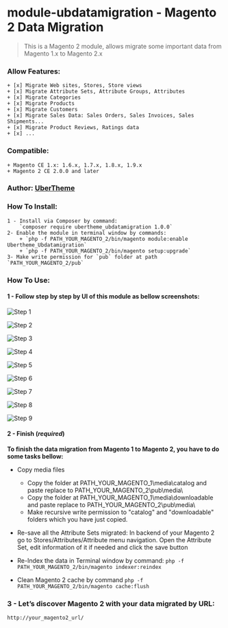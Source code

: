 # module-ubdatamigration - Magento 2 Data Migration
>This is a Magento 2 module, allows migrate some important data from Magento 1.x to Magento 2.x

### Allow Features:
    + [x] Migrate Web sites, Stores, Store views
    + [x] Migrate Attribute Sets, Attribute Groups, Attributes
    + [x] Migrate Categories
    + [x] Migrate Products
    + [x] Migrate Customers
    + [x] Migrate Sales Data: Sales Orders, Sales Invoices, Sales Shipments... 
    + [x] Migrate Product Reviews, Ratings data
    + [x] ...
### Compatible:
    + Magento CE 1.x: 1.6.x, 1.7.x, 1.8.x, 1.9.x
    + Magento 2 CE 2.0.0 and later
### Author: [UberTheme](http://www.ubertheme.com)

### How To Install:
    1 - Install via Composer by command:
        `composer require ubertheme_ubdatamigration 1.0.0`
    2- Enable the module in terminal window by commands:
        + `php -f PATH_YOUR_MAGENTO_2/bin/magento module:enable Ubertheme_Ubdatamigration`
        + `php -f PATH_YOUR_MAGENTO_2/bin/magento setup:upgrade`
    3- Make write permission for `pub` folder at path `PATH_YOUR_MAGENTO_2/pub`

### How To Use:

#### 1 - Follow step by step by UI of this module as bellow screenshots:
![Step 1](http://i.imgur.com/aRkl3jJ.png)

![Step 2](http://i.imgur.com/LzVdz8o.png)

![Step 3](http://i.imgur.com/hkalWf2.png)

![Step 4](http://i.imgur.com/ZwWqSyE.png)

![Step 5](http://i.imgur.com/wA5vmk0.png)

![Step 6](http://i.imgur.com/wiz64NQ.png)

![Step 7](http://i.imgur.com/dKItNy9.png)

![Step 8](http://i.imgur.com/UBLb63y.png)

![Step 9](http://i.imgur.com/LwG3FwA.png)

#### 2 - Finish (_required_)
**To finish the data migration from Magento 1 to Magento 2, you have to do some tasks bellow:**
+ Copy media files
    - Copy the folder at PATH_YOUR_MAGENTO_1\media\catalog and paste replace to PATH_YOUR_MAGENTO_2\pub\media\
    - Copy the folder at PATH_YOUR_MAGENTO_1\media\downloadable and paste replace to PATH_YOUR_MAGENTO_2\pub\media\
    - Make recursive write permission to "catalog" and "downloadable" folders which you have just copied.

+ Re-save all the Attribute Sets migrated:
    In backend of your Magento 2 go to Stores/Attributes/Attribute menu navigation. 
    Open the Attribute Set, edit information of it if needed and click the save button

+ Re-Index the data in Terminal window by command:
    `php -f PATH_YOUR_MAGENTO_2/bin/magento indexer:reindex`

+ Clean Magento 2 cache by command
    `php -f PATH_YOUR_MAGENTO_2/bin/magento cache:flush`

### 3 - Let’s discover Magento 2 with your data migrated by URL:
    http://your_magento2_url/
